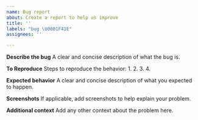 ```yaml
---
name: Bug report
about: Create a report to help us improve
title: ''
labels: "bug \U0001F41E"
assignees: ''

---
```


<!--- Before reporting a bug, make sure you are using the newest build of GTE -->

**Describe the bug**
A clear and concise description of what the bug is.

**To Reproduce**
Steps to reproduce the behavior:
1. 
2. 
3. 
4.

**Expected behavior**
A clear and concise description of what you expected to happen.

**Screenshots**
If applicable, add screenshots to help explain your problem.

**Additional context**
Add any other context about the problem here.
